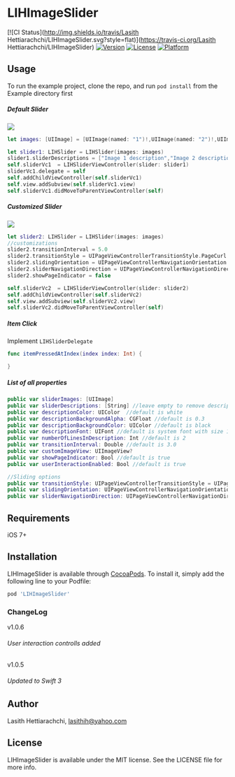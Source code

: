 # LIHImageSlider

[![CI Status](http://img.shields.io/travis/Lasith Hettiarachchi/LIHImageSlider.svg?style=flat)](https://travis-ci.org/Lasith Hettiarachchi/LIHImageSlider)
[![Version](https://img.shields.io/cocoapods/v/LIHImageSlider.svg?style=flat)](http://cocoapods.org/pods/LIHImageSlider)
[![License](https://img.shields.io/cocoapods/l/LIHImageSlider.svg?style=flat)](http://cocoapods.org/pods/LIHImageSlider)
[![Platform](https://img.shields.io/cocoapods/p/LIHImageSlider.svg?style=flat)](http://cocoapods.org/pods/LIHImageSlider)

## Usage

To run the example project, clone the repo, and run `pod install` from the Example directory first

#####  Default Slider
<p><img src="https://2.bp.blogspot.com/-rMzLaIDW0D8/VuZug9qrMPI/AAAAAAAACuo/sMChPhCiN4UVoBeIi5Al3rpqq2WYbT8UA/s320/LIHImageSlider2_1.gif"/></p>

```Swift
let images: [UIImage] = [UIImage(named: "1")!,UIImage(named: "2")!,UIImage(named: "3")!,UIImage(named: "4")!,UIImage(named: "5")!,UIImage(named: "6")!]

let slider1: LIHSlider = LIHSlider(images: images)
slider1.sliderDescriptions = ["Image 1 description","Image 2 description","Image 3 description","Image 4 description","Image 5 description","Image 6 description"]
self.sliderVc1  = LIHSliderViewController(slider: slider1)
sliderVc1.delegate = self
self.addChildViewController(self.sliderVc1)
self.view.addSubview(self.sliderVc1.view)
self.sliderVc1.didMoveToParentViewController(self)
```

#####  Customized Slider
<p><img src="https://1.bp.blogspot.com/-ZDlRb25t914/VuZug5m_K5I/AAAAAAAACus/f-jd6LJJy2kuO_FkQNrWfU1vS0yP8IqXg/s320/LIHImageSlider2_2.gif"/></p>

```Swift
let slider2: LIHSlider = LIHSlider(images: images)
//customizations
slider2.transitionInterval = 5.0
slider2.transitionStyle = UIPageViewControllerTransitionStyle.PageCurl
slider2.slidingOrientation = UIPageViewControllerNavigationOrientation.Vertical
slider2.sliderNavigationDirection = UIPageViewControllerNavigationDirection.Reverse
slider2.showPageIndicator = false

self.sliderVc2  = LIHSliderViewController(slider: slider2)
self.addChildViewController(self.sliderVc2)
self.view.addSubview(self.sliderVc2.view)
self.sliderVc2.didMoveToParentViewController(self)
```

##### Item Click
Implement `LIHSliderDelegate` 
```Swift
func itemPressedAtIndex(index index: Int) {

}
```

##### List of all properties
```Swift
public var sliderImages: [UIImage]
public var sliderDescriptions: [String] //leave empty to remove description
public var descriptionColor: UIColor  //default is white
public var descriptionBackgroundAlpha: CGFloat //default is 0.3
public var descriptionBackgroundColor: UIColor //default is black
public var descriptionFont: UIFont //default is system font with size 15
public var numberOfLinesInDescription: Int //default is 2
public var transitionInterval: Double //default is 3.0
public var customImageView: UIImageView?
public var showPageIndicator: Bool //default is true
public var userInteractionEnabled: Bool //default is true

//Sliding options
public var transitionStyle: UIPageViewControllerTransitionStyle = UIPageViewControllerTransitionStyle.Scroll
public var slidingOrientation: UIPageViewControllerNavigationOrientation = UIPageViewControllerNavigationOrientation.Horizontal
public var sliderNavigationDirection: UIPageViewControllerNavigationDirection = UIPageViewControllerNavigationDirection.Forward
```


## Requirements
iOS 7+

## Installation

LIHImageSlider is available through [CocoaPods](http://cocoapods.org). To install
it, simply add the following line to your Podfile:

```ruby
pod 'LIHImageSlider'
```

### ChangeLog

v1.0.6
###### User interaction controlls added

v1.0.5
###### Updated to Swift 3


## Author

Lasith Hettiarachchi, lasithih@yahoo.com

## License

LIHImageSlider is available under the MIT license. See the LICENSE file for more info.
